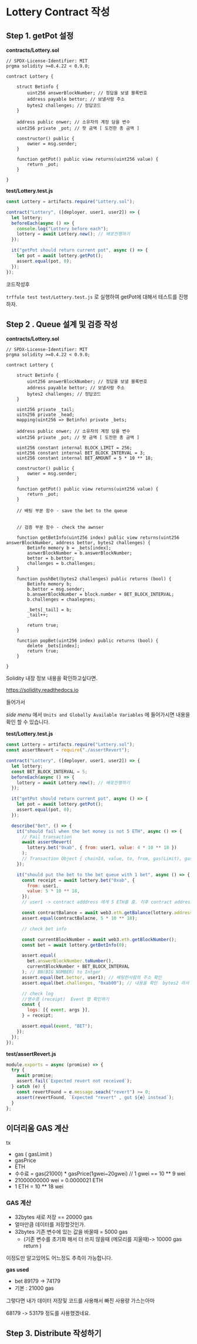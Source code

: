 # Lottery Contract 작성

## Step 1. getPot 설정

**contracts/Lottery.sol**

```solidity
// SPDX-License-Identifier: MIT
prgma solidity >=0.4.22 < 0.9.0;

contract Lottery {

	struct Betinfo {
		uint256 answerBlockNumber; // 정답을 보낼 블록번호
		address payable bettor; // 보낼사람 주소
		bytes2 challenges; // 정답코드
	}

	address public onwer; // 소유자의 계정 담을 변수
	uint256 private _pot; // 팟 금액 [ 도전한 총 금액 ]

	constructor() public {
		owner = msg.sender;
	}

	function getPot() public view returns(uint256 value) {
		return _pot;
	}

}
```

**test/Lottery.test.js**

```javascript
const Lottery = artifacts.require("Lottery.sol");

contract("Lottery", ([deployer, user1, user2]) => {
  let lottery;
  beforeEach(async () => {
    console.log("Lottery before each");
    lottery = await Lottery.new(); // 배포진행하기
  });

  it("getPot should return current pot", async () => {
    let pot = await lottery.getPot();
    assert.equal(pot, 0);
  });
});
```

코드작성후

`trffule test test/Lottery.test.js` 로 실행하여 getPot에 대해서 테스트를 진행하자.

## Step 2 . Queue 설계 및 검증 작성

**contracts/Lottery.sol**

```solidity
// SPDX-License-Identifier: MIT
prgma solidity >=0.4.22 < 0.9.0;

contract Lottery {

	struct Betinfo {
		uint256 answerBlockNumber; // 정답을 보낼 블록번호
		address payable bettor; // 보낼사람 주소
		bytes2 challenges; // 정답코드
	}

	uint256 private _tail;
	uitn256 private _head;
	mapping(uint256 => Betinfo) private _bets;

	address public onwer; // 소유자의 계정 담을 변수
	uint256 private _pot; // 팟 금액 [ 도전한 총 금액 ]

	uint256 constant internal BLOCK_LIMIT = 256;
	uint256 constant internal BET_BLOCK_INTERVAL = 3;
	uint256 constant internal BET_AMOUNT = 5 * 10 ** 18;

	constructor() public {
		owner = msg.sender;
	}

	function getPot() public view returns(uint256 value) {
		return _pot;
	}

	// 배팅 부분 함수 - save the bet to the queue


	// 검증 부분 함수 - check the awnser

	function getBetInfo(uint256 index) public view returns(uint256 answerBlockNumber, address bettor, bytes2 challenges) {
		Betinfo memory b = _bets[index];
		asnwerBlockNumber = b.answerBlockNumber;
		bettor = b.bettor;
		challenges = b.challenges;
	}

	function pushBet(bytes2 challenges) public returns (bool) {
		Betinfo memory b;
		b.bettor = msg.sender;
		b.answerBlockNumber = block.number + BET_BLOCK_INTERVAL;
		b.challenges = chaalegnes;

		_bets[_tail] = b;
		_tail++;

		return true;
	}

	function popBet(uint256 index) public returns (bool) {
		delete _bets[index];
		return true;
	}

}
```

Solidity 내장 정보 내용을 확인하고싶다면.

https://solidity.readthedocs.io

들어가서

_side menu_ 에서 `Units and Globally Available Variables` 에 들어가시면 내용을 확인 할 수 있습니다.

**test/Lottery.test.js**

```javascript
const Lottery = artifacts.require("Lottery.sol");
const assertRevert = require("./assertRevert");

contract("Lottery", ([deployer, user1, user2]) => {
  let lottery;
  const BET_BLOCK_INTERVAL = 5;
  beforeEach(async () => {
    lottery = await Lottery.new(); // 배포진행하기
  });

  it("getPot should return current pot", async () => {
    let pot = await lottery.getPot();
    assert.equal(pot, 0);
  });

  describe("Bet", () => {
    it("should fail when the bet money is not 5 ETH", async () => {
      // Fail transaction
      await assertRevert(
        lottery.bet("0xab", { from: user1, value: 4 * 10 ** 18 })
      );
      // Transaction Object { chainId, value, to, from, gas(Limit), gasPrice }
    });

    it("should put the bet to the bet queue with 1 bet", async () => {
      const receipt = await lottery.bet("0xab", {
        from: user1,
        value: 5 * 10 ** 18,
      });
      // user1 -> contract adddress 에게 5 ETH를 줌. 이후 contract address 에게 5ETH 가있는지 확인.

      const contractBalance = await web3.eth.getBalance(lottery.address);
      assert.equal(contractBalacne, 5 * 10 ** 18);

      // check bet info

      const currentBlockNumber = await web3.eth.getBlockNumber();
      const bet = await lottery.getBetInfo(0);

      assert.equal(
        bet.answerBlockNumber.toNumber(),
        currentBlockNumber + BET_BLOCK_INTERVAL
      ); // BN(BIG NUMBER) to Intger
      assert.equal(bet.bettor, user1); // 배팅한사람의 주소 확인
      assert.equal(bet.challenges, "0xab00"); // 내용을 확인  bytes2 라서 16진수는 표현이기때문에.. 한자리수가 남아서 채워짐.

      // check log
      //영수증 (receipt)  Event 명 확인하기
      const {
        logs: [{ event, args }],
      } = receipt;

      assert.equal(event, "BET");
    });
  });
});
```

**test/assertRevert.js**

```javascript
module.exports = async (promise) => {
  try {
    await promise;
    assert.fail(`Expected revert not received`);
  } catch (e) {
    const revertFound = e.message.seach("revert") >= 0;
    assert(revertFound, `Expected "revert" , got ${e} instead`);
  }
};
```

## 이더리움 GAS 계산

tx

- gas ( gasLimit )
- gasPrice
- ETH
- 수수료 = gas(21000) \* gasPrice(1gwei~20gwei) // 1 gwei == 10 \*\* 9 wei
- 21000000000 wei = 0.0000021 ETH
- 1 ETH = 10 \*\* 18 wei

### GAS 계산

- 32bytes 새로 저장 == 20000 gas
- 얼마만큼 데이터를 저장할것인가.
- 32bytes 기존 변수에 있는 값을 바꿀때 = 5000 gas
  - (기존 변수를 초기화 해서 더 쓰지 않을때 (메모리를 지울때)-> 10000 gas return )

이정도만 알고있어도 어느정도 추측이 가능합니다.

**gas used**

- bet 89179 -> 74179
- 기본 : 21000 gas

그렇다면 내가 데이터 저장및 코드를 사용해서 빠진 사용량 가스는아마

68179 -> 53179 정도를 사용했겠네요.

## Step 3. Distribute 작성하기
